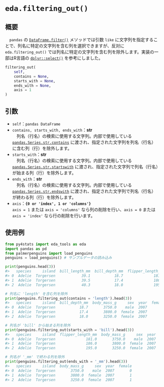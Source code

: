 # `eda.filtering_out()`

## 概要

　`pandas` の [`DataFrame.filter()`](https://pandas.pydata.org/pandas-docs/stable/reference/api/pandas.DataFrame.filter.html) メソッドでは引数 `like` に文字列を指定することで、列名に特定の文字列を含む列を選択できますが、反対に `eda.filtering_out()` では列名に特定の文字列を含む列を除外します。実装の一部はR言語の [`dplyr::select()`](https://dplyr.tidyverse.org/reference/select.html) を参考にしました。

```python
filtering_out(
    self, 
    contains = None, 
    starts_with = None, 
    ends_with = None, 
    axis = 1
)
```

## 引数

- `self`：`pandas DataFrame`
- `contains, starts_with, ends_with`：**str**</br>
　列名（行名）の検索に使用する文字列。内部で使用している [`pandas.Series.str.contains`](https://pandas.pydata.org/pandas-docs/stable/reference/api/pandas.Series.str.contains.html#pandas.Series.str.contains) に渡され、指定された文字列を列名（行名）に含む列（行）を除外します。
- `starts_with`：**str**</br>
　列名（行名）の検索に使用する文字列。内部で使用している [`pandas.Series.str.startswith`](https://pandas.pydata.org/pandas-docs/stable/reference/api/pandas.Series.str.startswith.html) に渡され、指定された文字列で列名（行名）が始まる列（行）を除外します。
- `ends_with`：**str**</br>
　列名（行名）の検索に使用する文字列。内部で使用している [`pandas.Series.str.endswith`](https://pandas.pydata.org/pandas-docs/stable/reference/api/pandas.Series.str.endswith.html) に渡され、指定された文字列で列名（行名）が終わる列（行）を除外します。
- `axis`：**`{0 or 'index', 1 or 'columns'}`**</br>
 `axis = 1` または `axis = 'columns'` なら列の削除を行い、`axis = 0` または `axis = 'index'` なら行の削除を行います。


## 使用例

```python
from py4stats import eda_tools as eda
import pandas as pd
from palmerpenguins import load_penguins
penguins = load_penguins() # サンプルデータの読み込み

print(penguins.head(3))
#>   species     island  bill_length_mm  bill_depth_mm  flipper_length_mm  body_mass_g     sex  year  female
#> 0  Adelie  Torgersen            39.1           18.7              181.0       3750.0    male  2007       0
#> 1  Adelie  Torgersen            39.5           17.4              186.0       3800.0  female  2007       1
#> 2  Adelie  Torgersen            40.3           18.0              195.0       3250.0  female  2007       1
```

```python
# 列名に 'length' を含む列を除外
print(penguins.filtering_out(contains = 'length').head(3))
#>   species     island  bill_depth_mm  body_mass_g     sex  year  female
#> 0  Adelie  Torgersen           18.7       3750.0    male  2007       0
#> 1  Adelie  Torgersen           17.4       3800.0  female  2007       1
#> 2  Adelie  Torgersen           18.0       3250.0  female  2007       1

# 列名が 'bill' から始まる列を除外
print(penguins.filtering_out(starts_with = 'bill').head(3))
#>   species     island  flipper_length_mm  body_mass_g     sex  year  female
#> 0  Adelie  Torgersen              181.0       3750.0    male  2007       0
#> 1  Adelie  Torgersen              186.0       3800.0  female  2007       1
#> 2  Adelie  Torgersen              195.0       3250.0  female  2007       1

# 列名が '_mm' で終わる列を除外
print(penguins.filtering_out(ends_with = '_mm').head(3))
#>   species     island  body_mass_g     sex  year  female
#> 0  Adelie  Torgersen       3750.0    male  2007       0
#> 1  Adelie  Torgersen       3800.0  female  2007       1
#> 2  Adelie  Torgersen       3250.0  female  2007       1
```
